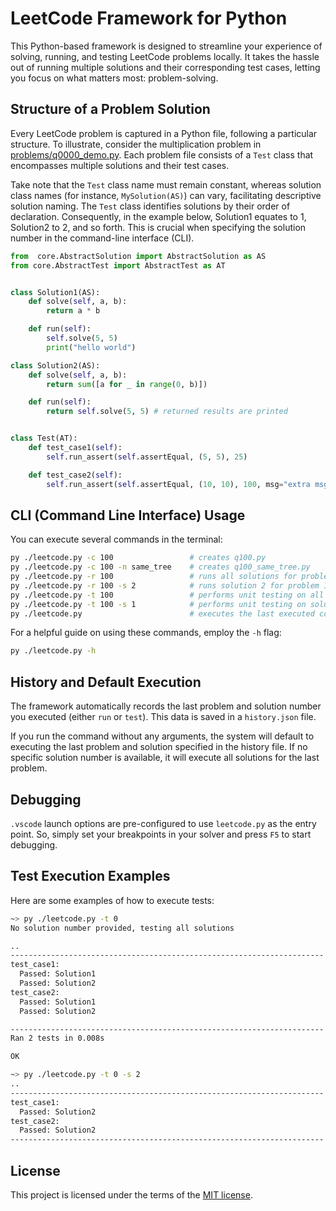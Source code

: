 
# LeetCode Framework for Python

This Python-based framework is designed to streamline your experience of solving, running, and testing LeetCode problems locally. It takes the hassle out of running multiple solutions and their corresponding test cases, letting you focus on what matters most: problem-solving.

## Structure of a Problem Solution

Every LeetCode problem is captured in a Python file, following a particular structure. To illustrate, consider the multiplication problem in [problems/q0000_demo.py](problems/q0000_demo.py). Each problem file consists of a `Test` class that encompasses multiple solutions and their test cases.

Take note that the `Test` class name must remain constant, whereas solution class names (for instance, `MySolution(AS)`) can vary, facilitating descriptive solution naming. The `Test` class identifies solutions by their order of declaration. Consequently, in the example below, Solution1 equates to 1, Solution2 to 2, and so forth. This is crucial when specifying the solution number in the command-line interface (CLI).

```python
from  core.AbstractSolution import AbstractSolution as AS
from core.AbstractTest import AbstractTest as AT


class Solution1(AS):
    def solve(self, a, b):
        return a * b

    def run(self):
        self.solve(5, 5)
        print("hello world")

class Solution2(AS):
    def solve(self, a, b):
        return sum([a for _ in range(0, b)])

    def run(self):
        return self.solve(5, 5) # returned results are printed


class Test(AT):
    def test_case1(self):
        self.run_assert(self.assertEqual, (5, 5), 25)

    def test_case2(self):
        self.run_assert(self.assertEqual, (10, 10), 100, msg="extra msg")
```

## CLI (Command Line Interface) Usage

You can execute several commands in the terminal:

```bash
py ./leetcode.py -c 100                 # creates q100.py
py ./leetcode.py -c 100 -n same_tree    # creates q100_same_tree.py
py ./leetcode.py -r 100                 # runs all solutions for problem 100
py ./leetcode.py -r 100 -s 2            # runs solution 2 for problem 100
py ./leetcode.py -t 100                 # performs unit testing on all solutions for problem 100
py ./leetcode.py -t 100 -s 1            # performs unit testing on solution 1 for problem 100
py ./leetcode.py                        # executes the last executed command
```

For a helpful guide on using these commands, employ the `-h` flag:

```bash
py ./leetcode.py -h
```

## History and Default Execution

The framework automatically records the last problem and solution number you executed (either `run` or `test`). This data is saved in a `history.json` file.

If you run the command without any arguments, the system will default to executing the last problem and solution specified in the history file. If no specific solution number is available, it will execute all solutions for the last problem.

## Debugging

`.vscode` launch options are pre-configured to use `leetcode.py` as the entry point. So, simply set your breakpoints in your solver and press `F5` to start debugging.

## Test Execution Examples

Here are some examples of how to execute tests:

```bash
~> py ./leetcode.py -t 0
No solution number provided, testing all solutions

..
----------------------------------------------------------------------
test_case1:
  Passed: Solution1
  Passed: Solution2
test_case2:
  Passed: Solution1
  Passed: Solution2

----------------------------------------------------------------------
Ran 2 tests in 0.008s

OK
```

```bash
~> py ./leetcode.py -t 0 -s 2
..
----------------------------------------------------------------------
test_case1:
  Passed: Solution2
test_case2:
  Passed: Solution2
----------------------------------------------------------------------
```

## License

This project is licensed under the terms of the [MIT license](LICENSE).
